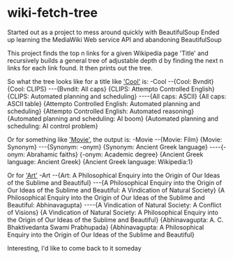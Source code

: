# wiki-fetch-tree

Started out as a project to mess around quickly with BeautifulSoup
Ended up learning the MediaWiki Web service API and abandoning BeautifulSoup

This project finds the top n links for a given Wikipedia page 'Title' and recursively builds a general tree of adjustable depth d by finding the next n links for each link found. It then prints out the tree.

So what the tree looks like for a title like ['Cool'](https://en.wikipedia.org/wiki/Cool) is:
-Cool 
--{Cool: Bvndit} {Cool: CLIPS} 
---{Bvndit: All caps} {CLIPS: Attempto Controlled English} {CLIPS: Automated planning and scheduling} 
----{All caps: ASCII} {All caps: ASCII table} {Attempto Controlled English: Automated planning and scheduling} {Attempto Controlled English: Automated reasoning} {Automated planning and scheduling: AI boom} {Automated planning and scheduling: AI control problem} 

Or for something like ['Movie'](https://en.wikipedia.org/wiki/Movie), the output is:
-Movie 
--{Movie: Film} {Movie: Synonym} 
---{Synonym: -onym} {Synonym: Ancient Greek language} 
----{-onym: Abrahamic faiths} {-onym: Academic degree} {Ancient Greek language: Ancient Greek} {Ancient Greek language: Wikipedia:1} 

Or for ['Art'](https://en.wikipedia.org/wiki/Art)
-Art 
--{Art: A Philosophical Enquiry into the Origin of Our Ideas of the Sublime and Beautiful} 
---{A Philosophical Enquiry into the Origin of Our Ideas of the Sublime and Beautiful: A Vindication of Natural Society} {A Philosophical Enquiry into the Origin of Our Ideas of the Sublime and Beautiful: Abhinavagupta} 
----{A Vindication of Natural Society: A Conflict of Visions} {A Vindication of Natural Society: A Philosophical Enquiry into the Origin of Our Ideas of the Sublime and Beautiful} {Abhinavagupta: A. C. Bhaktivedanta Swami Prabhupada} {Abhinavagupta: A Philosophical Enquiry into the Origin of Our Ideas of the Sublime and Beautiful} 

Interesting, I'd like to come back to it someday
